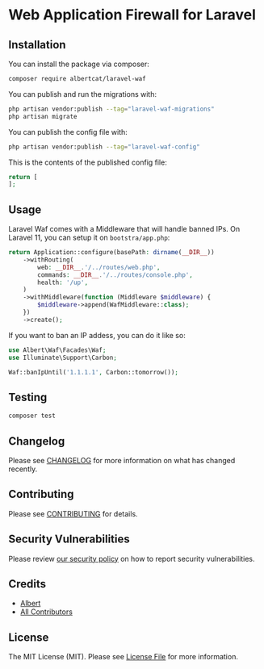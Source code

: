 # Web Application Firewall for Laravel

## Installation

You can install the package via composer:

```bash
composer require albertcat/laravel-waf
```

You can publish and run the migrations with:

```bash
php artisan vendor:publish --tag="laravel-waf-migrations"
php artisan migrate
```

You can publish the config file with:

```bash
php artisan vendor:publish --tag="laravel-waf-config"
```

This is the contents of the published config file:

```php
return [
];
```

## Usage

Laravel Waf comes with a Middleware that will handle banned IPs.
On Laravel 11, you can setup it on `bootstra/app.php`:

```php
return Application::configure(basePath: dirname(__DIR__))
    ->withRouting(
        web: __DIR__.'/../routes/web.php',
        commands: __DIR__.'/../routes/console.php',
        health: '/up',
    )
    ->withMiddleware(function (Middleware $middleware) {
        $middleware->append(WafMiddleware::class);
    })
    ->create();
```

If you want to ban an IP addess, you can do it like so:

```php
use Albert\Waf\Facades\Waf;
use Illuminate\Support\Carbon;

Waf::banIpUntil('1.1.1.1', Carbon::tomorrow());
```

## Testing

```bash
composer test
```

## Changelog

Please see [CHANGELOG](CHANGELOG.md) for more information on what has changed recently.

## Contributing

Please see [CONTRIBUTING](CONTRIBUTING.md) for details.

## Security Vulnerabilities

Please review [our security policy](../../security/policy) on how to report security vulnerabilities.

## Credits

- [Albert](https://github.com/albertcat)
- [All Contributors](../../contributors)

## License

The MIT License (MIT). Please see [License File](LICENSE.md) for more information.
